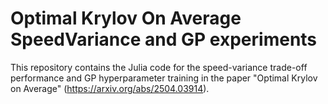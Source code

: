 # Optimal Krylov On Average SpeedVariance and GP experiments

This repository contains the Julia code for the speed-variance trade-off performance and GP hyperparameter training in the paper "Optimal Krylov on Average" (https://arxiv.org/abs/2504.03914).
